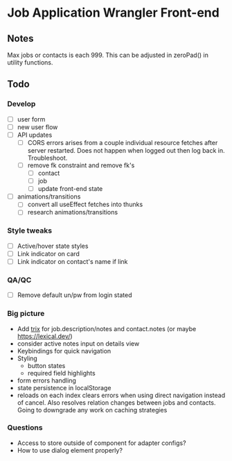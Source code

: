 # Job Application Wrangler Front-end

## Notes

Max jobs or contacts is each 999. This can be adjusted in zeroPad() in utility functions.

## Todo

### Develop

- [ ] user form
- [ ] new user flow
- [ ] API updates
  - [ ] CORS errors arises from a couple individual resource fetches after server restarted. Does not happen when logged out then log back in. Troubleshoot.
  - [ ] remove fk constraint and remove fk's
    - [ ] contact
    - [ ] job
    - [ ] update front-end state
- [ ] animations/transitions
  - [ ] convert all useEffect fetches into thunks
  - [ ] research animations/transitions

### Style tweaks

- [ ] Active/hover state styles
- [ ] Link indicator on card
- [ ] Link indicator on contact's name if link

### QA/QC

- [ ] Remove default un/pw from login stated

### Big picture

- Add [trix](https://github.com/basecamp/trix) for job.description/notes and contact.notes (or maybe <https://lexical.dev/>)
- consider active notes input on details view
- Keybindings for quick navigation
- Styling
  - button states
  - required field highlights
- form errors handling
- state persistence in localStorage
- reloads on each index clears errors when using direct navigation instead of cancel. Also resolves relation changes between jobs and contacts. Going to downgrade any work on caching strategies

### Questions

- Access to store outside of component for adapter configs?
- How to use dialog element properly?
